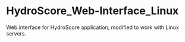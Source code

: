 # HydroScore_Web-Interface_Linux
Web interface for HydroScore application, modified to work with Linux servers.
